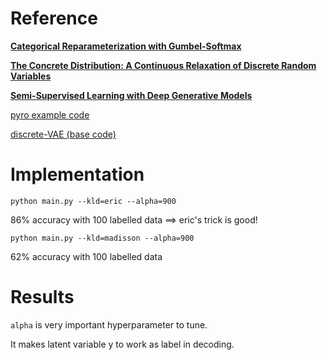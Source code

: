 # Reference

[**Categorical Reparameterization with Gumbel-Softmax**](https://arxiv.org/abs/1611.01144)

[**The Concrete Distribution: A Continuous Relaxation of Discrete Random Variables**](https://arxiv.org/abs/1611.00712)

[**Semi-Supervised Learning with Deep Generative Models**](https://arxiv.org/abs/1406.5298)

[pyro example code](https://github.com/pyro-ppl/pyro/tree/dev/examples/vae)

[discrete-VAE (base code)](https://github.com/leequant761/discrete-VAE)

# Implementation

```
python main.py --kld=eric --alpha=900
```

86% accuracy with 100 labelled data ==> eric's trick is good!

```
python main.py --kld=madisson --alpha=900
```

62% accuracy with 100 labelled data

# Results

`alpha` is very important hyperparameter to tune.

It makes latent variable y to work as label in decoding.
